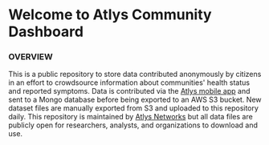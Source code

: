 # Welcome to Atlys Community Dashboard

### OVERVIEW
This is a public repository to store data contributed anonymously by citizens in an effort to crowdsource information about communities' health status and reported symptoms. Data is contributed via the [Atlys mobile app](https://play.google.com/store/apps/details?id=com.askatlys) and sent to a Mongo database before being exported to an AWS S3 bucket. New dataset files are manually exported from S3 and uploaded to this repository daily. This repository is maintained by [Atlys Networks](https://www.atlys.ca) but all data files are publicly open for researchers, analysts, and organizations to download and use.
